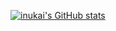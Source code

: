 [![inukai's GitHub stats](https://github-readme-stats.vercel.app/api?username=t-inu&custom_title=t-inu's%20GitHub%20Stats&show=reviews&include_all_commits=true&disable_animations=true&theme=apprentice&show_icons=true&hide=stars)](https://github.com/anuraghazra/github-readme-stats)

<!--
**t-inu/t-inu** is a ✨ _special_ ✨ repository because its `README.md` (this file) appears on your GitHub profile.

Here are some ideas to get you started:

- 🔭 I’m currently working on ...
- 🌱 I’m currently learning ...
- 👯 I’m looking to collaborate on ...
- 🤔 I’m looking for help with ...
- 💬 Ask me about ...
- 📫 How to reach me: ...
- 😄 Pronouns: ...
- ⚡ Fun fact: ...
-->
